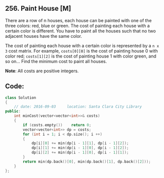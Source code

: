 ## 256. Paint House [M]
There are a row of n houses, each house can be painted with one of the three colors: red, blue or green. The cost of painting each house with a certain color is different. You have to paint all the houses such that no two adjacent houses have the same color.

The cost of painting each house with a certain color is represented by a `n x 3` cost matrix. For example, `costs[0][0]` is the cost of painting house 0 with color red; `costs[1][2]` is the cost of painting house 1 with color green, and so on... Find the minimum cost to paint all houses.

**Note**: All costs are positive integers.

## Code:
```c++
class Solution 
{
    // date: 2016-09-03     location: Santa Clara City Library
public:
    int minCost(vector<vector<int>>& costs) 
    {
        if (costs.empty())    return 0;
        vector<vector<int>> dp = costs;
        for (int i = 1; i < dp.size(); i ++)
        {
            dp[i][0] += min(dp[i - 1][1], dp[i - 1][2]);
            dp[i][1] += min(dp[i - 1][0], dp[i - 1][2]);
            dp[i][2] += min(dp[i - 1][0], dp[i - 1][1]);
        }
        return min(dp.back()[0], min(dp.back()[1], dp.back()[2]));
    }
};
```
